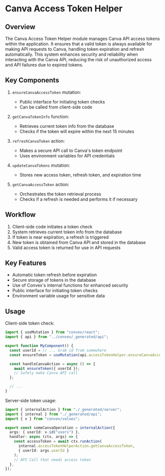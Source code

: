 # Canva Access Token Helper

## Overview
The Canva Access Token Helper module manages Canva API access tokens within the application. It ensures that a valid token is always available for making API requests to Canva, handling token expiration and refresh automatically. This system enhances security and reliability when interacting with the Canva API, reducing the risk of unauthorized access and API failures due to expired tokens.

## Key Components

1. `ensureCanvaAccessToken` mutation:
   - Public interface for initiating token checks
   - Can be called from client-side code

2. `getCanvaTokenInfo` function:
   - Retrieves current token info from the database
   - Checks if the token will expire within the next 15 minutes

3. `refreshCanvaToken` action:
   - Makes a secure API call to Canva's token endpoint
   - Uses environment variables for API credentials

4. `updateCanvaTokens` mutation:
   - Stores new access token, refresh token, and expiration time

5. `getCanvaAccessToken` action:
   - Orchestrates the token retrieval process
   - Checks if a refresh is needed and performs it if necessary

## Workflow

1. Client-side code initiates a token check
2. System retrieves current token info from the database
3. If token is near expiration, a refresh is triggered
4. New token is obtained from Canva API and stored in the database
5. Valid access token is returned for use in API requests

## Key Features

- Automatic token refresh before expiration
- Secure storage of tokens in the database
- Use of Convex's internal functions for enhanced security
- Public interface for initiating token checks
- Environment variable usage for sensitive data

## Usage

Client-side token check:

```typescript
import { useMutation } from "convex/react";
import { api } from "../convex/_generated/api";

export function MyComponent() {
  const userId = // ... Grab id from somewhere
  const ensureToken = useMutation(api.accessTokenHelper.ensureCanvaAccessToken);

  const handleCanvaAction = async () => {
    await ensureToken({ userId });
    // Safely make Canva API call
  };

  // ...
}
```

Server-side token usage:

```typescript
import { internalAction } from "./_generated/server";
import { internal } from "./_generated/api";
import { v } from "convex/values";

export const someCanvaOperation = internalAction({
  args: { userId: v.id("users") },
  handler: async (ctx, args) => {
    const accessToken = await ctx.runAction(
      internal.accessTokenHelperAction.getCanvaAccessToken,
      { userId: args.userId }
    );
    // API Call that needs access token
  },
});
```
